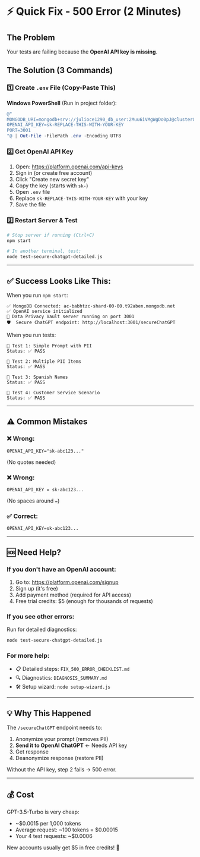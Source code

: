 # ⚡ Quick Fix - 500 Error (2 Minutes)

## The Problem
Your tests are failing because the **OpenAI API key is missing**.

## The Solution (3 Commands)

### 1️⃣ Create `.env` File (Copy-Paste This)

**Windows PowerShell** (Run in project folder):
```powershell
@"
MONGODB_URI=mongodb+srv://julioce1290_db_user:2Muu6iVMgWgDo0pJ@cluster0.t92aben.mongodb.net/data-privacy-vault?retryWrites=true&w=majority&appName=Cluster0
OPENAI_API_KEY=sk-REPLACE-THIS-WITH-YOUR-KEY
PORT=3001
"@ | Out-File -FilePath .env -Encoding UTF8
```

### 2️⃣ Get OpenAI API Key

1. Open: https://platform.openai.com/api-keys
2. Sign in (or create free account)
3. Click "Create new secret key"
4. Copy the key (starts with `sk-`)
5. Open `.env` file
6. Replace `sk-REPLACE-THIS-WITH-YOUR-KEY` with your key
7. Save the file

### 3️⃣ Restart Server & Test

```bash
# Stop server if running (Ctrl+C)
npm start

# In another terminal, test:
node test-secure-chatgpt-detailed.js
```

---

## ✅ Success Looks Like This:

When you run `npm start`:
```
✅ MongoDB Connected: ac-babhtzc-shard-00-00.t92aben.mongodb.net
✅ OpenAI service initialized
🚀 Data Privacy Vault server running on port 3001
🛡️  Secure ChatGPT endpoint: http://localhost:3001/secureChatGPT
```

When you run tests:
```
📝 Test 1: Simple Prompt with PII
Status: ✅ PASS

📝 Test 2: Multiple PII Items
Status: ✅ PASS

📝 Test 3: Spanish Names
Status: ✅ PASS

📝 Test 4: Customer Service Scenario
Status: ✅ PASS
```

---

## ⚠️ Common Mistakes

### ❌ Wrong:
```
OPENAI_API_KEY="sk-abc123..."
```
(No quotes needed)

### ❌ Wrong:
```
OPENAI_API_KEY = sk-abc123...
```
(No spaces around `=`)

### ✅ Correct:
```
OPENAI_API_KEY=sk-abc123...
```

---

## 🆘 Need Help?

### If you don't have an OpenAI account:
1. Go to: https://platform.openai.com/signup
2. Sign up (it's free)
3. Add payment method (required for API access)
4. Free trial credits: $5 (enough for thousands of requests)

### If you see other errors:
Run for detailed diagnostics:
```bash
node test-secure-chatgpt-detailed.js
```

### For more help:
- 📋 Detailed steps: `FIX_500_ERROR_CHECKLIST.md`
- 🔍 Diagnostics: `DIAGNOSIS_SUMMARY.md`
- 🛠️  Setup wizard: `node setup-wizard.js`

---

## 💡 Why This Happened

The `/secureChatGPT` endpoint needs to:
1. Anonymize your prompt (removes PII)
2. **Send it to OpenAI ChatGPT** ← Needs API key
3. Get response
4. Deanonymize response (restore PII)

Without the API key, step 2 fails → 500 error.

---

## 💰 Cost

GPT-3.5-Turbo is very cheap:
- ~$0.0015 per 1,000 tokens
- Average request: ~100 tokens = $0.00015
- Your 4 test requests: ~$0.0006

New accounts usually get $5 in free credits! 🎉




